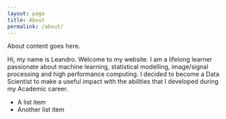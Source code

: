 ```yaml
---
layout: page
title: About
permalink: /about/
---
```


About content goes here.

Hi, my name is Leandro. Welcome to my website. I am a lifelong learner
passionate about machine learning, statistical modelling, image/signal
processing and high performance computing. I decided to become a Data
Scientist to make a useful impact with the abilities that I developed
during my Academic career.


* A list item
* Another list item
